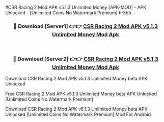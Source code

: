 #CSR Racing 2 Mod APK v5.1.3 Unlimited Money [APK-MOD] - APK Unlocked - [Unlimited Coins No Watermark Premium] hr5bb



<div align="center">

<h3>🔴 Download [Server1] 👉👉 <a href="https://momento.my/?title=CSR_Racing_2_Mod_APK_v5.1.3_Unlimited_Money">CSR Racing 2 Mod APK v5.1.3 Unlimited Money Mod Apk</a></h3><br>

<h3>🔴 Download [Server2] 👉👉 <a href="https://momento.my/?title=CSR_Racing_2_Mod_APK_v5.1.3_Unlimited_Money">CSR Racing 2 Mod APK v5.1.3 Unlimited Money Mod Apk</a></h3>
</div>



Download CSR Racing 2 Mod APK v5.1.3 Unlimited Money beta APK Unlocked

Free CSR Racing 2 Mod APK v5.1.3 Unlimited Money beta APK Unlocked [Unlimited Coins No Watermark Premium]

Download CSR Racing 2 Mod APK v5.1.3 Unlimited Money beta APK Unlocked [Unlimited Coins No Watermark Premium] Mod For Android
